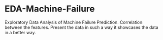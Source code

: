 # EDA-Machine-Failure
Exploratory Data Analysis of Machine Failure Prediction. 
Correlation between the features. 
Present the data in such a way it showcases the data in a better way.
